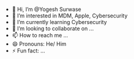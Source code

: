 - 👋 Hi, I’m @Yogesh Surwase
- 👀 I’m interested in MDM, Apple, Cybersecurity 
- 🌱 I’m currently learning  Cybersecurity
- 💞️ I’m looking to collaborate on ...
- 📫 How to reach me ... 
- 😄 Pronouns: He/ Him
- ⚡ Fun fact: ...

<!---
Yogesha2021/Yogesha2021 is a ✨ special ✨ repository because its `README.md` (this file) appears on your GitHub profile.
You can click the Preview link to take a look at your changes.
--->
